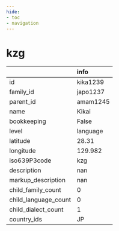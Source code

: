 ```yaml
---
hide:
- toc
- navigation
---
```

# kzg
|                      | info     |
|:---------------------|:---------|
| id                   | kika1239 |
| family_id            | japo1237 |
| parent_id            | amam1245 |
| name                 | Kikai    |
| bookkeeping          | False    |
| level                | language |
| latitude             | 28.31    |
| longitude            | 129.982  |
| iso639P3code         | kzg      |
| description          | nan      |
| markup_description   | nan      |
| child_family_count   | 0        |
| child_language_count | 0        |
| child_dialect_count  | 1        |
| country_ids          | JP       |